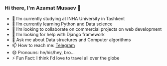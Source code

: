 ### Hi there, I'm Azamat Musaev 👋

- 🔭 I’m currently studying at INHA University in Tashkent
- 🌱 I’m currently learning Python and Data science
- 👯 I’m looking to collaborate on commercial projects on web development
- 🤔 I’m looking for help with Django framework
- 💬 Ask me about Data structures and Computer algorithms
- 📫 How to reach me: [Telegram](https://t.me/azmt_m)
- 😄 Pronouns: he/his/hey, bro...
- ⚡ Fun Fact: I think I'd love to travel all over the globe
